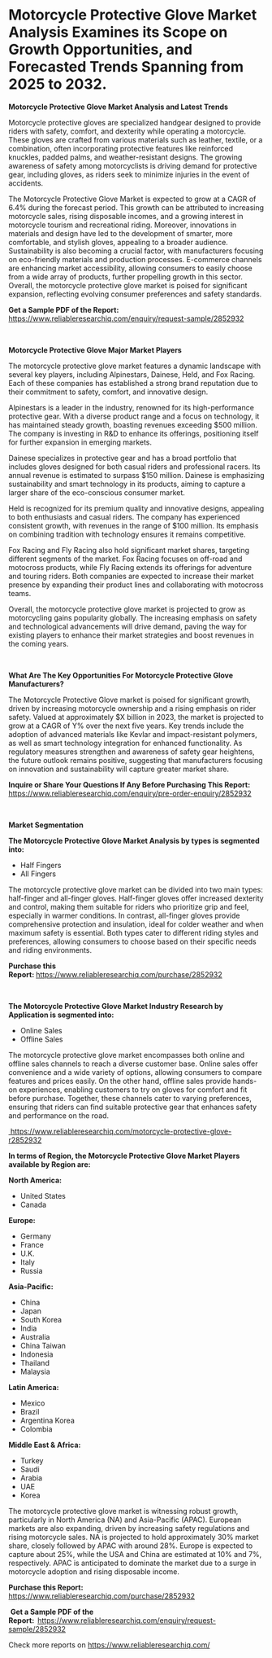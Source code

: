 <p><h1>Motorcycle Protective Glove Market Analysis Examines its Scope on Growth Opportunities, and Forecasted Trends Spanning from 2025 to 2032.</h1></p><p><strong>Motorcycle Protective Glove Market Analysis and Latest Trends</strong></p>
<p><p>Motorcycle protective gloves are specialized handgear designed to provide riders with safety, comfort, and dexterity while operating a motorcycle. These gloves are crafted from various materials such as leather, textile, or a combination, often incorporating protective features like reinforced knuckles, padded palms, and weather-resistant designs. The growing awareness of safety among motorcyclists is driving demand for protective gear, including gloves, as riders seek to minimize injuries in the event of accidents.</p><p>The Motorcycle Protective Glove Market is expected to grow at a CAGR of 6.4% during the forecast period. This growth can be attributed to increasing motorcycle sales, rising disposable incomes, and a growing interest in motorcycle tourism and recreational riding. Moreover, innovations in materials and design have led to the development of smarter, more comfortable, and stylish gloves, appealing to a broader audience. Sustainability is also becoming a crucial factor, with manufacturers focusing on eco-friendly materials and production processes. E-commerce channels are enhancing market accessibility, allowing consumers to easily choose from a wide array of products, further propelling growth in this sector. Overall, the motorcycle protective glove market is poised for significant expansion, reflecting evolving consumer preferences and safety standards.</p></p>
<p><strong>Get a Sample PDF of the Report:&nbsp;</strong> <a href="https://www.reliableresearchiq.com/enquiry/request-sample/2852932?utm_campaign=2477&utm_medium=2&utm_source=Github&utm_content=ia&utm_term=11032025&utm_id=motorcycle-protective-glove">https://www.reliableresearchiq.com/enquiry/request-sample/2852932</a></p>
<p>&nbsp;</p>
<p><strong>Motorcycle Protective Glove Major Market Players</strong></p>
<p><p>The motorcycle protective glove market features a dynamic landscape with several key players, including Alpinestars, Dainese, Held, and Fox Racing. Each of these companies has established a strong brand reputation due to their commitment to safety, comfort, and innovative design.</p><p>Alpinestars is a leader in the industry, renowned for its high-performance protective gear. With a diverse product range and a focus on technology, it has maintained steady growth, boasting revenues exceeding $500 million. The company is investing in R&D to enhance its offerings, positioning itself for further expansion in emerging markets.</p><p>Dainese specializes in protective gear and has a broad portfolio that includes gloves designed for both casual riders and professional racers. Its annual revenue is estimated to surpass $150 million. Dainese is emphasizing sustainability and smart technology in its products, aiming to capture a larger share of the eco-conscious consumer market.</p><p>Held is recognized for its premium quality and innovative designs, appealing to both enthusiasts and casual riders. The company has experienced consistent growth, with revenues in the range of $100 million. Its emphasis on combining tradition with technology ensures it remains competitive.</p><p>Fox Racing and Fly Racing also hold significant market shares, targeting different segments of the market. Fox Racing focuses on off-road and motocross products, while Fly Racing extends its offerings for adventure and touring riders. Both companies are expected to increase their market presence by expanding their product lines and collaborating with motocross teams.</p><p>Overall, the motorcycle protective glove market is projected to grow as motorcycling gains popularity globally. The increasing emphasis on safety and technological advancements will drive demand, paving the way for existing players to enhance their market strategies and boost revenues in the coming years.</p></p>
<p>&nbsp;</p>
<p><strong>What Are The Key Opportunities For Motorcycle Protective Glove Manufacturers?</strong></p>
<p><p>The Motorcycle Protective Glove market is poised for significant growth, driven by increasing motorcycle ownership and a rising emphasis on rider safety. Valued at approximately $X billion in 2023, the market is projected to grow at a CAGR of Y% over the next five years. Key trends include the adoption of advanced materials like Kevlar and impact-resistant polymers, as well as smart technology integration for enhanced functionality. As regulatory measures strengthen and awareness of safety gear heightens, the future outlook remains positive, suggesting that manufacturers focusing on innovation and sustainability will capture greater market share.</p></p>
<p><strong>Inquire or Share Your Questions If Any Before Purchasing This Report:</strong> <a href="https://www.reliableresearchiq.com/enquiry/pre-order-enquiry/2852932?utm_campaign=2477&utm_medium=2&utm_source=Github&utm_content=ia&utm_term=11032025&utm_id=motorcycle-protective-glove">https://www.reliableresearchiq.com/enquiry/pre-order-enquiry/2852932</a></p>
<p>&nbsp;</p>
<p><strong>Market Segmentation</strong></p>
<p><strong>The Motorcycle Protective Glove Market Analysis by types is segmented into:</strong></p>
<p><ul><li>Half Fingers</li><li>All Fingers</li></ul></p>
<p><p>The motorcycle protective glove market can be divided into two main types: half-finger and all-finger gloves. Half-finger gloves offer increased dexterity and control, making them suitable for riders who prioritize grip and feel, especially in warmer conditions. In contrast, all-finger gloves provide comprehensive protection and insulation, ideal for colder weather and when maximum safety is essential. Both types cater to different riding styles and preferences, allowing consumers to choose based on their specific needs and riding environments.</p></p>
<p><strong>Purchase this Report:&nbsp;</strong><a href="https://www.reliableresearchiq.com/purchase/2852932?utm_campaign=2477&utm_medium=2&utm_source=Github&utm_content=ia&utm_term=11032025&utm_id=motorcycle-protective-glove">https://www.reliableresearchiq.com/purchase/2852932</a></p>
<p>&nbsp;</p>
<p><strong>The Motorcycle Protective Glove Market Industry Research by Application is segmented into:</strong></p>
<p><ul><li>Online Sales</li><li>Offline Sales</li></ul></p>
<p><p>The motorcycle protective glove market encompasses both online and offline sales channels to reach a diverse customer base. Online sales offer convenience and a wide variety of options, allowing consumers to compare features and prices easily. On the other hand, offline sales provide hands-on experiences, enabling customers to try on gloves for comfort and fit before purchase. Together, these channels cater to varying preferences, ensuring that riders can find suitable protective gear that enhances safety and performance on the road.</p></p>
<p><a href="https://www.reliableresearchiq.com/motorcycle-protective-glove-r2852932?utm_campaign=2477&utm_medium=2&utm_source=Github&utm_content=ia&utm_term=11032025&utm_id=motorcycle-protective-glove">&nbsp;https://www.reliableresearchiq.com/motorcycle-protective-glove-r2852932</a></p>
<p><strong>In terms of Region, the Motorcycle Protective Glove Market Players available by Region are:</strong></p>
<p>
    <p> <strong> North America: </strong>
        <ul>
            <li>United States</li>
            <li>Canada</li>
        </ul>
        </p> 
    <p> <strong> Europe: </strong>
        <ul>
            <li>Germany</li>
            <li>France</li>
            <li>U.K.</li>
            <li>Italy</li>
            <li>Russia</li>
        </ul>
        </p> 
    <p> <strong> Asia-Pacific: </strong>
        <ul>
            <li>China</li>
            <li>Japan</li>
            <li>South Korea</li>
            <li>India</li>
            <li>Australia</li>
            <li>China Taiwan</li>
            <li>Indonesia</li>
            <li>Thailand</li>
            <li>Malaysia</li>
        </ul>
        </p> 
    <p> <strong> Latin America: </strong>
        <ul>
            <li>Mexico</li>
            <li>Brazil</li>
            <li>Argentina Korea</li>
            <li>Colombia</li>
        </ul>
        </p> 
    <p> <strong> Middle East & Africa: </strong>
        <ul>
            <li>Turkey</li>
            <li>Saudi</li>
            <li>Arabia</li>
            <li>UAE</li>
            <li>Korea</li>
        </ul>
    </p>
    </p>
<p><p>The motorcycle protective glove market is witnessing robust growth, particularly in North America (NA) and Asia-Pacific (APAC). European markets are also expanding, driven by increasing safety regulations and rising motorcycle sales. NA is projected to hold approximately 30% market share, closely followed by APAC with around 28%. Europe is expected to capture about 25%, while the USA and China are estimated at 10% and 7%, respectively. APAC is anticipated to dominate the market due to a surge in motorcycle adoption and rising disposable income.</p></p>
<p><strong>Purchase this Report: </strong><a href="https://www.reliableresearchiq.com/purchase/2852932?utm_campaign=2477&utm_medium=2&utm_source=Github&utm_content=ia&utm_term=11032025&utm_id=motorcycle-protective-glove">https://www.reliableresearchiq.com/purchase/2852932</a></p>
<p>&nbsp;<strong>Get a Sample PDF of the Report:&nbsp;&nbsp;</strong><a href="https://www.reliableresearchiq.com/enquiry/request-sample/2852932?utm_campaign=2477&utm_medium=2&utm_source=Github&utm_content=ia&utm_term=11032025&utm_id=motorcycle-protective-glove">https://www.reliableresearchiq.com/enquiry/request-sample/2852932</a></p>
<p><strong></strong></p>
<p>Check more reports on <a href="https://www.reliableresearchiq.com/?utm_campaign=2477&utm_medium=2&utm_source=Github&utm_content=ia&utm_term=11032025&utm_id=motorcycle-protective-glove">https://www.reliableresearchiq.com/</a></p>